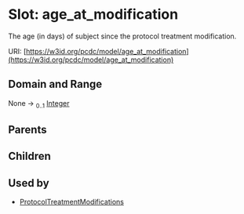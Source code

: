 
# Slot: age_at_modification


The age (in days) of subject since the protocol treatment modification.

URI: [https://w3id.org/pcdc/model/age_at_modification](https://w3id.org/pcdc/model/age_at_modification)


## Domain and Range

None &#8594;  <sub>0..1</sub> [Integer](types/Integer.md)

## Parents


## Children


## Used by

 * [ProtocolTreatmentModifications](ProtocolTreatmentModifications.md)
